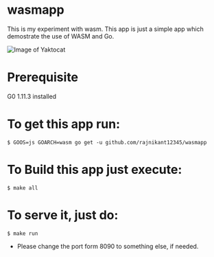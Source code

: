 # wasmapp
This is my experiment with wasm. This app is just a simple app which demostrate the use of WASM and Go.

![Image of Yaktocat](https://github.com/rajnikant12345/wasmapp/blob/master/Screenshot%202018-12-18%20at%207.27.58%20PM.png)

# Prerequisite 
G0 1.11.3 installed


# To get this app run:

`$ GOOS=js GOARCH=wasm go get -u github.com/rajnikant12345/wasmapp`

# To Build this app just execute:

`$ make all`

# To serve it, just do:

`$ make run`

* Please change the port form 8090 to something else, if needed. 

